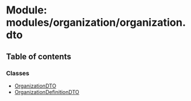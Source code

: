 # Module: modules/organization/organization.dto

## Table of contents

### Classes

- [OrganizationDTO](../classes/modules_organization_organization_dto.OrganizationDTO.md)
- [OrganizationDefinitionDTO](../classes/modules_organization_organization_dto.OrganizationDefinitionDTO.md)
